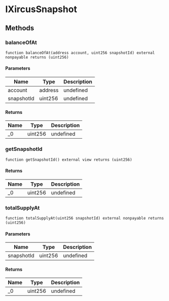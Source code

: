 # IXircusSnapshot









## Methods

### balanceOfAt

```solidity
function balanceOfAt(address account, uint256 snapshotId) external nonpayable returns (uint256)
```





#### Parameters

| Name | Type | Description |
|---|---|---|
| account | address | undefined |
| snapshotId | uint256 | undefined |

#### Returns

| Name | Type | Description |
|---|---|---|
| _0 | uint256 | undefined |

### getSnapshotId

```solidity
function getSnapshotId() external view returns (uint256)
```






#### Returns

| Name | Type | Description |
|---|---|---|
| _0 | uint256 | undefined |

### totalSupplyAt

```solidity
function totalSupplyAt(uint256 snapshotId) external nonpayable returns (uint256)
```





#### Parameters

| Name | Type | Description |
|---|---|---|
| snapshotId | uint256 | undefined |

#### Returns

| Name | Type | Description |
|---|---|---|
| _0 | uint256 | undefined |




